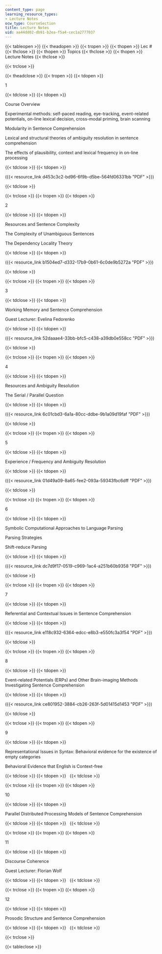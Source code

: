 ```yaml
---
content_type: page
learning_resource_types:
- Lecture Notes
ocw_type: CourseSection
title: Lecture Notes
uid: aa44dd02-db91-b2ea-f5a4-cec1a2777037
---
```


{{< tableopen >}}
{{< theadopen >}}
{{< tropen >}}
{{< thopen >}}
Lec #
{{< thclose >}}
{{< thopen >}}
Topics
{{< thclose >}}
{{< thopen >}}
Lecture Notes
{{< thclose >}}

{{< trclose >}}

{{< theadclose >}}
{{< tropen >}}
{{< tdopen >}}


1


{{< tdclose >}}
{{< tdopen >}}


Course Overview

Experimental methods: self-paced reading, eye-tracking, event-related potentials, on-line lexical decision, cross-modal priming, brain scanning

Modularity in Sentence Comprehension

Lexical and structural theories of ambiguity resolution in sentence comprehension

The effects of plausibility, context and lexical frequency in on-line processing


{{< tdclose >}}
{{< tdopen >}}


({{< resource_link d453c3c2-bd96-6f9b-d5be-564fd06331bb "PDF" >}})


{{< tdclose >}}

{{< trclose >}}
{{< tropen >}}
{{< tdopen >}}


2


{{< tdclose >}}
{{< tdopen >}}


Resources and Sentence Complexity

The Complexity of Unambiguous Sentences

The Dependency Locality Theory


{{< tdclose >}}
{{< tdopen >}}


({{< resource_link b1504ed7-d332-17b9-0b61-6c0de9b5272a "PDF" >}})


{{< tdclose >}}

{{< trclose >}}
{{< tropen >}}
{{< tdopen >}}


3


{{< tdclose >}}
{{< tdopen >}}


Working Memory and Sentence Comprehension

Guest Lecturer: Evelina Fedorenko


{{< tdclose >}}
{{< tdopen >}}


({{< resource_link 52daaae4-33bb-bfc5-c438-a39db0e558cc "PDF" >}})


{{< tdclose >}}

{{< trclose >}}
{{< tropen >}}
{{< tdopen >}}


4


{{< tdclose >}}
{{< tdopen >}}


Resources and Ambiguity Resolution

The Serial / Parallel Question


{{< tdclose >}}
{{< tdopen >}}


({{< resource_link 6c01cbd3-6a1a-80cc-ddbe-9b1a09d19faf "PDF" >}})


{{< tdclose >}}

{{< trclose >}}
{{< tropen >}}
{{< tdopen >}}


5


{{< tdclose >}}
{{< tdopen >}}


Experience / Frequency and Ambiguity Resolution


{{< tdclose >}}
{{< tdopen >}}


({{< resource_link 01d49a09-8a65-fee2-093a-59343fbc6dff "PDF" >}})


{{< tdclose >}}

{{< trclose >}}
{{< tropen >}}
{{< tdopen >}}


6


{{< tdclose >}}
{{< tdopen >}}


Symbolic Computational Approaches to Language Parsing

Parsing Strategies

Shift-reduce Parsing


{{< tdclose >}}
{{< tdopen >}}


({{< resource_link dc7d9f17-0519-c969-1ac4-a251b60b9358 "PDF" >}})


{{< tdclose >}}

{{< trclose >}}
{{< tropen >}}
{{< tdopen >}}


7


{{< tdclose >}}
{{< tdopen >}}


Referential and Contextual Issues in Sentence Comprehension


{{< tdclose >}}
{{< tdopen >}}


({{< resource_link e118c932-6364-edcc-e8b3-e550fc3a3f54 "PDF" >}})


{{< tdclose >}}

{{< trclose >}}
{{< tropen >}}
{{< tdopen >}}


8


{{< tdclose >}}
{{< tdopen >}}


Event-related Potentials (ERPs) and Other Brain-imaging Methods Investigating Sentence Comprehension


{{< tdclose >}}
{{< tdopen >}}


({{< resource_link ce801952-3884-cb26-263f-5d01415d1453 "PDF" >}})


{{< tdclose >}}

{{< trclose >}}
{{< tropen >}}
{{< tdopen >}}


9


{{< tdclose >}}
{{< tdopen >}}


Representational Issues in Syntax: Behavioral evidence for the existence of empty categories

Behavioral Evidence that English is Context-free


{{< tdclose >}}
{{< tdopen >}}
 
{{< tdclose >}}

{{< trclose >}}
{{< tropen >}}
{{< tdopen >}}


10


{{< tdclose >}}
{{< tdopen >}}


Parallel Distributed Processing Models of Sentence Comprehension


{{< tdclose >}}
{{< tdopen >}}
 
{{< tdclose >}}

{{< trclose >}}
{{< tropen >}}
{{< tdopen >}}


11


{{< tdclose >}}
{{< tdopen >}}


Discourse Coherence

Guest Lecturer: Florian Wolf


{{< tdclose >}}
{{< tdopen >}}
 
{{< tdclose >}}

{{< trclose >}}
{{< tropen >}}
{{< tdopen >}}


12


{{< tdclose >}}
{{< tdopen >}}


Prosodic Structure and Sentence Comprehension


{{< tdclose >}}
{{< tdopen >}}
 
{{< tdclose >}}

{{< trclose >}}

{{< tableclose >}}